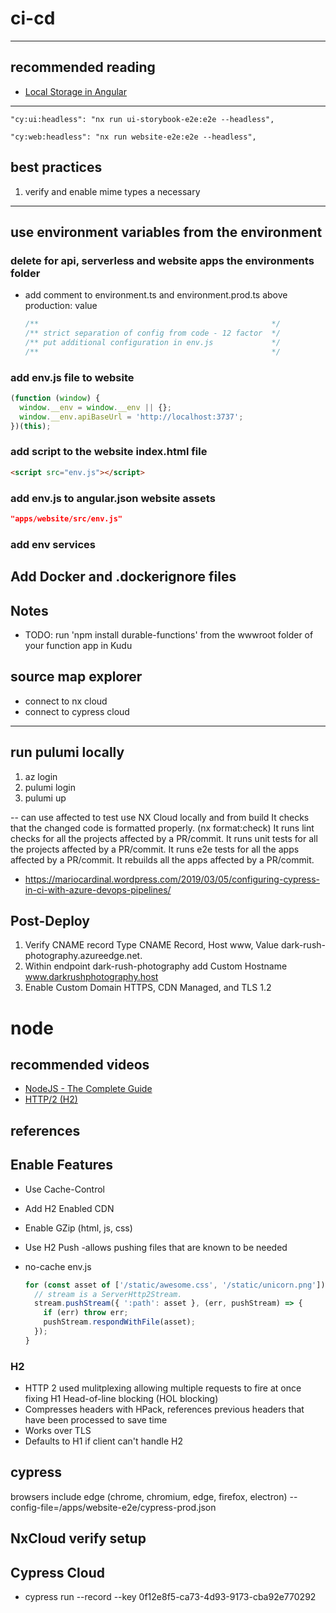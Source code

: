 # ci-cd

---

## recommended reading

- [Local Storage in Angular](https://blog.briebug.com/blog/managing-local-storage-in-angular)

---

    "cy:ui:headless": "nx run ui-storybook-e2e:e2e --headless",

    "cy:web:headless": "nx run website-e2e:e2e --headless",

## best practices

1. verify and enable mime types a necessary

---

## use environment variables from the environment

### delete for api, serverless and website apps the environments folder

- add comment to environment.ts and environment.prod.ts above production: value

  ```js
  /**                                                    */
  /** strict separation of config from code - 12 factor  */
  /** put additional configuration in env.js             */
  /**                                                    */
  ```

### add env.js file to website

```js
(function (window) {
  window.__env = window.__env || {};
  window.__env.apiBaseUrl = 'http://localhost:3737';
})(this);
```

### add script to the website index.html file

```html
<script src="env.js"></script>
```

### add env.js to angular.json website assets

```json
"apps/website/src/env.js"
```

### add env services

## Add Docker and .dockerignore files

## Notes

- TODO: run 'npm install durable-functions' from the wwwroot folder of your function app in Kudu

## source map explorer

- connect to nx cloud
- connect to cypress cloud

---

## run pulumi locally

1. az login
2. pulumi login
3. pulumi up

-- can use affected to test use NX Cloud locally and from build
It checks that the changed code is formatted properly. (nx format:check)
It runs lint checks for all the projects affected by a PR/commit.
It runs unit tests for all the projects affected by a PR/commit.
It runs e2e tests for all the apps affected by a PR/commit.
It rebuilds all the apps affected by a PR/commit.

- <https://mariocardinal.wordpress.com/2019/03/05/configuring-cypress-in-ci-with-azure-devops-pipelines/>

## Post-Deploy

1. Verify CNAME record Type CNAME Record, Host www, Value dark-rush-photography.azureedge.net.
2. Within endpoint dark-rush-photography add Custom Hostname www.darkrushphotography.host
3. Enable Custom Domain HTTPS, CDN Managed, and TLS 1.2

# node

## recommended videos

- [NodeJS - The Complete Guide](https://www.udemy.com/course/nodejs-the-complete-guide)
- [HTTP/2 (H2)](https://www.youtube.com/watch?v=r5oT_2ndjms)

## references

## Enable Features

- Use Cache-Control
- Add H2 Enabled CDN
- Enable GZip (html, js, css)
- Use H2 Push -allows pushing files that are known to be needed
- no-cache env.js

  ```js
  for (const asset of ['/static/awesome.css', '/static/unicorn.png']) {
    // stream is a ServerHttp2Stream.
    stream.pushStream({ ':path': asset }, (err, pushStream) => {
      if (err) throw err;
      pushStream.respondWithFile(asset);
    });
  }
  ```

### H2

- HTTP 2 used mulitplexing allowing multiple requests to fire at once fixing H1 Head-of-line blocking (HOL blocking)
- Compresses headers with HPack, references previous headers that have been processed to save time
- Works over TLS
- Defaults to H1 if client can't handle H2

## cypress

browsers include edge (chrome, chromium, edge, firefox, electron)
--config-file=/apps/website-e2e/cypress-prod.json

## NxCloud verify setup

## Cypress Cloud

- cypress run --record --key 0f12e8f5-ca73-4d93-9173-cba92e770292
